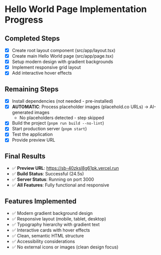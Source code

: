 # Hello World Page Implementation Progress

## Completed Steps
- [x] Create root layout component (src/app/layout.tsx)
- [x] Create main Hello World page (src/app/page.tsx)
- [x] Setup modern design with gradient backgrounds
- [x] Implement responsive grid layout
- [x] Add interactive hover effects

## Remaining Steps
- [x] Install dependencies (not needed - pre-installed)
- [x] **AUTOMATIC**: Process placeholder images (placehold.co URLs) → AI-generated images
  - No placeholders detected - step skipped
- [x] Build the project (`pnpm run build --no-lint`)
- [x] Start production server (`pnpm start`)
- [x] Test the application
- [x] Provide preview URL

## Final Results
- ✅ **Preview URL**: https://sb-40zksl8g61pk.vercel.run
- ✅ **Build Status**: Successful (24.5s)
- ✅ **Server Status**: Running on port 3000
- ✅ **All Features**: Fully functional and responsive

## Features Implemented
- ✅ Modern gradient background design
- ✅ Responsive layout (mobile, tablet, desktop)
- ✅ Typography hierarchy with gradient text
- ✅ Interactive cards with hover effects
- ✅ Clean, semantic HTML structure
- ✅ Accessibility considerations
- ✅ No external icons or images (clean design focus)